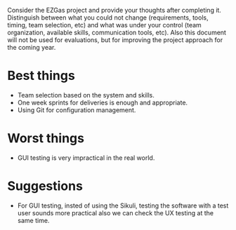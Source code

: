 Consider the EZGas project and provide your thoughts after completing it. 
Distinguish between what you could not change (requirements, tools, timing, team selection, etc) 
and what was under your control (team organization, available skills, communication tools, etc).
Also this document will not be used for evaluations, but for improving the project approach for the coming year.


# Best things
- Team selection based on the system and skills. 
- One week sprints for deliveries is enough and appropriate.
- Using Git for configuration management.

# Worst things
- GUI testing is very impractical in the real world.


# Suggestions 
- For GUI testing, insted of using the Sikuli, testing the software with a test user sounds more practical also we can check the UX testing at the same time.

